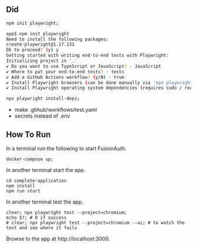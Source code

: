 ## Did

```bash
npm init playwright;

app$ npm init playwright
Need to install the following packages:
create-playwright@1.17.131
Ok to proceed? (y) y
Getting started with writing end-to-end tests with Playwright:
Initializing project in '.'
✔ Do you want to use TypeScript or JavaScript? · JavaScript
✔ Where to put your end-to-end tests? · tests
✔ Add a GitHub Actions workflow? (y/N) · true
✔ Install Playwright browsers (can be done manually via 'npx playwright install')? (Y/n) · true
✔ Install Playwright operating system dependencies (requires sudo / root - can be done manually via 'sudo npx playwright install-deps')? (y/N) · false

npx playwright install-deps;
```

- make .gtihub/workflows/test.yaml
- secrets instead of .env

## How To Run

In a terminal run the following to start FusionAuth.

```shell
docker-compose up;
```

In another terminal start the app.

```shell
cd complete-application
npm install
npm run start
```

In another terminal test the app.

```shell
clear; npx playwright test --project=chromium;
echo $?; # 0 if success
# clear; npx playwright test --project=chromium --ui; # to watch the test and see where it fails
```

Browse to the app at http://localhost:3000.